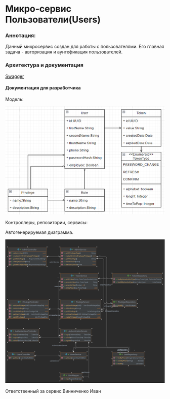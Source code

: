 <h1>Микро-сервис Пользователи(Users)</h1>

<h3>Аннотация:</h3>
<p>Данный микросервис создан для работы с пользователями. Его главная задача - авторизация и аунтефикация пользователей.</p>

<h3>Архитектура и документация</h3>

[Swagger](openapi.yaml)

<h4>Документация для разработчика</h4>

<p>Модель:</p>

![img.png](img.png)

<p>Контроллеры, репозитории, сервисы:</p>

<p>Автогенерируемая диаграмма.</p>

![AuthenticationService.png](AuthenticationService.png) 

<p>Ответственный за сервис:Винниченко Иван</p>